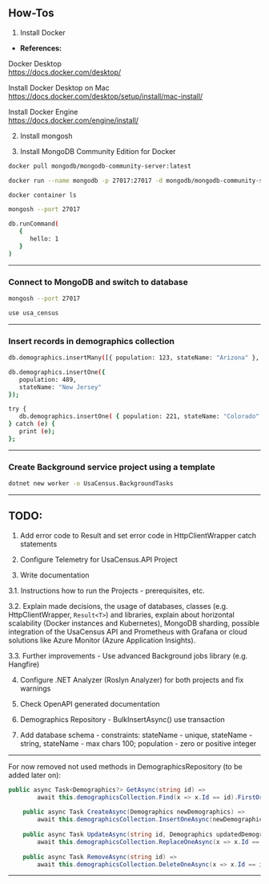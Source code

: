 ## How-Tos

1. Install Docker

* **References:**

Docker Desktop  
<https://docs.docker.com/desktop/>

Install Docker Desktop on Mac  
<https://docs.docker.com/desktop/setup/install/mac-install/>

Install Docker Engine  
<https://docs.docker.com/engine/install/>

2. Install mongosh

3. Install MongoDB Community Edition for Docker

```bash
docker pull mongodb/mongodb-community-server:latest
```

```bash
docker run --name mongodb -p 27017:27017 -d mongodb/mongodb-community-server:latest
```

```bash
docker container ls
```

```bash
mongosh --port 27017
```

```bash
db.runCommand(
   {
      hello: 1
   }
)
```

---

### Connect to MongoDB and switch to database

```bash
mongosh --port 27017
```

```bash
use usa_census
```

---

### Insert records in demographics collection

```bash
db.demographics.insertMany([{ population: 123, stateName: "Arizona" }, { population: 345, stateName: "California" }])
```

```bash
db.demographics.insertOne({
   population: 489,
   stateName: "New Jersey"
});
```

```bash
try {
   db.demographics.insertOne( { population: 221, stateName: "Colorado" } );
} catch (e) {
   print (e);
};
```

---

### Create Background service project using a template

```bash
dotnet new worker -o UsaCensus.BackgroundTasks
```

---

## TODO:

1. Add error code to Result and set error code in HttpClientWrapper catch statements

2. Configure Telemetry for UsaCensus.API Project

3. Write documentation

3.1. Instructions how to run the Projects - prerequisites, etc.

3.2. Explain made decisions, the usage of databases, classes (e.g. HttpClientWrapper, `Result<T>`) and libraries, explain about horizontal scalability (Docker instances and Kubernetes), MongoDB sharding, possible integration of the UsaCensus API and Prometheus with Grafana or cloud solutions like Azure Monitor (Azure Application Insights).

3.3. Further improvements - Use advanced Background jobs library (e.g. Hangfire)

4. Configure .NET Analyzer (Roslyn Analyzer) for both projects and fix warnings

5. Check OpenAPI generated documentation

6. Demographics Repository - BulkInsertAsync() use transaction

7. Add database schema - constraints: stateName - unique, stateName - string, stateName - max chars 100; population - zero or positive integer

---

For now removed not used methods in DemographicsRepository (to be added later on):

```csharp
public async Task<Demographics?> GetAsync(string id) =>
        await this.demographicsCollection.Find(x => x.Id == id).FirstOrDefaultAsync();
    
    public async Task CreateAsync(Demographics newDemographics) =>
        await this.demographicsCollection.InsertOneAsync(newDemographics);
    
    public async Task UpdateAsync(string id, Demographics updatedDemographics) =>
        await this.demographicsCollection.ReplaceOneAsync(x => x.Id == id, updatedDemographics);
    
    public async Task RemoveAsync(string id) =>
        await this.demographicsCollection.DeleteOneAsync(x => x.Id == id);
```

---
